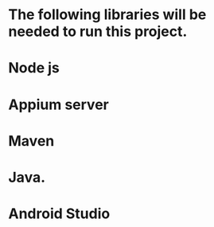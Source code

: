 # The following libraries will be needed to run this project.
# Node js
# Appium server
# Maven 
# Java.
# Android Studio
